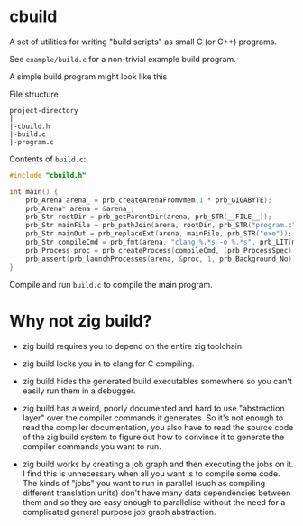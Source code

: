 # cbuild

A set of utilities for writing "build scripts" as small C (or C++) programs.

See `example/build.c` for a non-trivial example build program.

A simple build program might look like this

File structure

```
project-directory
|
|-cbuild.h
|-build.c
|-program.c
```

Contents of `build.c`:

```c
#include "cbuild.h"

int main() {
    prb_Arena arena_ = prb_createArenaFromVmem(1 * prb_GIGABYTE);
    prb_Arena* arena = &arena_;
    prb_Str rootDir = prb_getParentDir(arena, prb_STR(__FILE__));
    prb_Str mainFile = prb_pathJoin(arena, rootDir, prb_STR("program.c"));
    prb_Str mainOut = prb_replaceExt(arena, mainFile, prb_STR("exe"));
    prb_Str compileCmd = prb_fmt(arena, "clang %.*s -o %.*s", prb_LIT(mainFile), prb_LIT(mainOut));
    prb_Process proc = prb_createProcess(compileCmd, (prb_ProcessSpec) {});
    prb_assert(prb_launchProcesses(arena, &proc, 1, prb_Background_No));
}
```

Compile and run `build.c` to compile the main program.

# Why not zig build?

* zig build requires you to depend on the entire zig toolchain.

* zig build locks you in to clang for C compiling.

* zig build hides the generated build executables somewhere so you can't easily run them in a debugger.

* zig build has a weird, poorly documented and hard to use "abstraction layer" over the compiler commands it generates. So it's not enough to read the compiler documentation, you also have to read the source code of the zig build system to figure out how to convince it to generate the compiler commands you want to run.

* zig build works by creating a job graph and then executing the jobs on it. I find this is unnecessary when all you want is to compile some code. The kinds of "jobs" you want to run in parallel (such as compiling different translation units) don't have many data dependencies between them and so they are easy enough to parallelise without the need for a complicated general purpose job graph abstraction.
